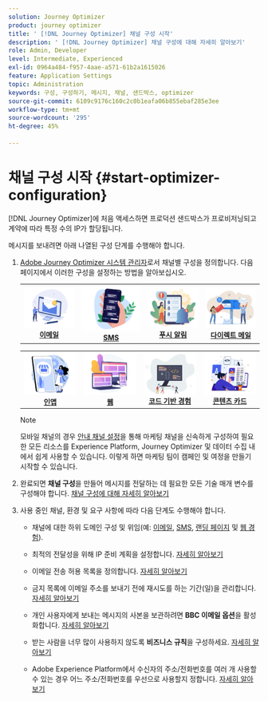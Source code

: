 ```yaml
---
solution: Journey Optimizer
product: journey optimizer
title: ' [!DNL Journey Optimizer] 채널 구성 시작'
description: ' [!DNL Journey Optimizer] 채널 구성에 대해 자세히 알아보기'
role: Admin, Developer
level: Intermediate, Experienced
exl-id: 0964a484-f957-4aae-a571-61b2a1615026
feature: Application Settings
topic: Administration
keywords: 구성, 구성하기, 메시지, 채널, 샌드박스, optimizer
source-git-commit: 6109c9176c160c2c0b1eafa06b855ebaf285e3ee
workflow-type: tm+mt
source-wordcount: '295'
ht-degree: 45%

---
```



# 채널 구성 시작 {#start-optimizer-configuration}

[!DNL Journey Optimizer]에 처음 액세스하면 프로덕션 샌드박스가 프로비저닝되고 계약에 따라 특정 수의 IP가 할당됩니다.


메시지를 보내려면 아래 나열된 구성 단계를 수행해야 합니다.

1. [Adobe Journey Optimizer 시스템 관리자](../start/path/administrator.md)로서 채널별 구성을 정의합니다. 다음 페이지에서 이러한 구성을 설정하는 방법을 알아보십시오.

   <table style="table-layout:fixed"><tr style="border: 0;">
    <td><a href="../email/get-started-email-config.md"><img alt="이메일" src="../channels/assets/do-not-localize/email.png"></a>
    <div align="center"><a href="../email/get-started-email-config.md"><strong>이메일</strong></a></div></td>
    <td><a href="../sms/sms-configuration.md"><img alt="sms" src="../channels/assets/do-not-localize/sms.png"></a>
    <div align="center"><a href="../sms/sms-configuration.md"><strong>SMS</strong></a></div></td>
    <td><a href="../push/push-configuration.md"><img alt="푸시" src="../channels/assets/do-not-localize/push.png"></a>
    <div align="center"><a href="../push/push-configuration.md"><strong>푸시 알림</strong></a></div></td>
    <td><a href="../direct-mail/direct-mail-configuration.md"><img alt="다이렉트 메일" src="../channels/assets/do-not-localize/direct-mail.jpg"></a>
    <div align="center"><a href="../direct-mail/direct-mail-configuration.md"><strong>다이렉트 메일</strong></a></div></td>
    </tr></table>

   <table style="table-layout:fixed"><tr style="border: 0;">
    <td><a href="../in-app/inapp-configuration.md"><img alt="인앱" src="../channels/assets/do-not-localize/inapp.jpg"></a>
    <div align="center"><a href="../in-app/inapp-configuration.md"><strong>인앱</strong></a></div></td>
    <td><a href="../web/web-configuration.md"><img alt="웹" src="../channels/assets/do-not-localize/web.jpg"></a>
    <div align="center"><a href="../web/web-configuration.md"><strong>웹</strong></a></div></td>
    <td><a href="../code-based/code-based-configuration.md"><img alt="코드 기반 경험" src="../channels/assets/do-not-localize/code.png"></a>
    <div align="center"><a href="../code-based/code-based-configuration.md"><strong>코드 기반 경험</strong></a></div></td>
    <td><a href="../content-card/content-card-configuration-prereq.md"><img alt="콘텐츠 카드" src="../channels/assets/do-not-localize/cards.png"></a>
    <div align="center"><a href="../content-card/content-card-configuration-prereq.md"><strong>콘텐츠 카드</strong></a></div></td>
    </tr></table>

   >[!NOTE]
   >
   >모바일 채널의 경우 [안내 채널 설정](set-mobile-config.md)을 통해 마케팅 채널을 신속하게 구성하여 필요한 모든 리소스를 Experience Platform, Journey Optimizer 및 데이터 수집 내에서 쉽게 사용할 수 있습니다. 이렇게 하면 마케팅 팀이 캠페인 및 여정을 만들기 시작할 수 있습니다.

1. 완료되면 **채널 구성**&#x200B;을 만들어 메시지를 전달하는 데 필요한 모든 기술 매개 변수를 구성해야 합니다. [채널 구성에 대해 자세히 알아보기](channel-surfaces.md)

1. 사용 중인 채널, 환경 및 요구 사항에 따라 다음 단계도 수행해야 합니다.

   * 채널에 대한 하위 도메인 구성 및 위임(예: [이메일](about-subdomain-delegation.md), [SMS](../sms/sms-subdomains.md), [랜딩 페이지](../landing-pages/lp-subdomains.md) 및 [웹 경험](../web/web-delegated-subdomains.md)).

   * 최적의 전달성을 위해 IP 준비 계획을 설정합니다. [자세히 알아보기](ip-warmup-gs.md)

   * 이메일 전송 허용 목록을 정의합니다. [자세히 알아보기](allow-list.md)

   * 금지 목록에 이메일 주소를 보내기 전에 재시도를 하는 기간(일)을 관리합니다. [자세히 알아보기](manage-suppression-list.md)

   * 개인 사용자에게 보내는 메시지의 사본을 보관하려면 **BBC 이메일 옵션**&#x200B;을 활성화합니다. [자세히 알아보기](archiving-support.md#enable-bcc)

   * 받는 사람을 너무 많이 사용하지 않도록 **비즈니스 규칙**&#x200B;을 구성하세요. [자세히 알아보기](../conflict-prioritization/rule-sets.md)

   * Adobe Experience Platform에서 수신자의 주소/전화번호를 여러 개 사용할 수 있는 경우 어느 주소/전화번호를 우선으로 사용할지 정합니다. [자세히 알아보기](primary-email-addresses.md)
